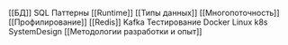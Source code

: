 


[[БД]]
SQL
Паттерны
[[Runtime]]
[[Типы данных]]
[[Многопоточность]]
[[Профилирование]]
[[Redis]]
Kafka
Тестирование
Docker
Linux
k8s
SystemDesign
[[Методологии разработки и опыт]]


